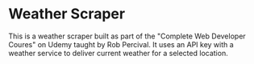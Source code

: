 # Weather Scraper

This is a weather scraper built as part of the "Complete Web Developer Coures" on Udemy taught by Rob Percival.  It uses an API key with a weather service to deliver current weather for a selected location.
